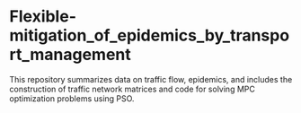 # Flexible-mitigation_of_epidemics_by_transport_management
This repository summarizes data on traffic flow, epidemics, and includes the construction of traffic network matrices and code for solving MPC optimization problems using PSO.
